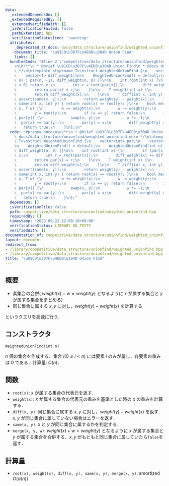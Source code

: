 ```yaml
---
data:
  _extendedDependsOn: []
  _extendedRequiredBy: []
  _extendedVerifiedWith: []
  _isVerificationFailed: false
  _pathExtension: hpp
  _verificationStatusIcon: ':warning:'
  attributes:
    _deprecated_at_docs: docs/data_structure/unionfind/weighted_unionfind.md
    document_title: "\u91CD\u307F\u4ED8\u304D Union Find"
    links: []
  bundledCode: "#line 2 \"competitive/data_structure/unionfind/weighted_unionfind.hpp\"\
    \n\n/**\n * @brief \u91CD\u307F\u4ED8\u304D Union Find\n * @docs docs/data_structure/unionfind/weighted_unionfind.md\n\
    \ */\n\ntemplate <typename T>\nstruct WeightedUnionFind {\n    vector<int> par;\n\
    \    vector<T> diff_weight;\n\n    WeightedUnionFind() = default;\n    WeightedUnionFind(int\
    \ n) : par(n, -1), diff_weight(n, 0) {}\n\n    int root(int x) {\n        if (par[x]\
    \ < 0) return x;\n        int r = root(par[x]);\n        diff_weight[x] += diff_weight[par[x]];\n\
    \        return par[x] = r;\n    }\n\n    T weight(int x) {\n        root(x);\n\
    \        return diff_weight[x];\n    }\n\n    T diff(int x, int y) {\n       \
    \ assert(same(x, y));\n        return weight(y) - weight(x);\n    }\n\n    bool\
    \ same(int x, int y) { return root(x) == root(y); }\n\n    bool merge(int x, int\
    \ y, T w) {\n        w += weight(x);\n        w -= weight(y);\n        x = root(x);\n\
    \        y = root(y);\n        if (x == y) return false;\n        if (par[x] >\
    \ par[y]) {\n            swap(x, y);\n            w *= -1;\n        }\n      \
    \  par[x] += par[y];\n        par[y] = x;\n        diff_weight[y] = w;\n     \
    \   return true;\n    }\n};\n"
  code: "#pragma once\n\n/**\n * @brief \u91CD\u307F\u4ED8\u304D Union Find\n * @docs\
    \ docs/data_structure/unionfind/weighted_unionfind.md\n */\n\ntemplate <typename\
    \ T>\nstruct WeightedUnionFind {\n    vector<int> par;\n    vector<T> diff_weight;\n\
    \n    WeightedUnionFind() = default;\n    WeightedUnionFind(int n) : par(n, -1),\
    \ diff_weight(n, 0) {}\n\n    int root(int x) {\n        if (par[x] < 0) return\
    \ x;\n        int r = root(par[x]);\n        diff_weight[x] += diff_weight[par[x]];\n\
    \        return par[x] = r;\n    }\n\n    T weight(int x) {\n        root(x);\n\
    \        return diff_weight[x];\n    }\n\n    T diff(int x, int y) {\n       \
    \ assert(same(x, y));\n        return weight(y) - weight(x);\n    }\n\n    bool\
    \ same(int x, int y) { return root(x) == root(y); }\n\n    bool merge(int x, int\
    \ y, T w) {\n        w += weight(x);\n        w -= weight(y);\n        x = root(x);\n\
    \        y = root(y);\n        if (x == y) return false;\n        if (par[x] >\
    \ par[y]) {\n            swap(x, y);\n            w *= -1;\n        }\n      \
    \  par[x] += par[y];\n        par[y] = x;\n        diff_weight[y] = w;\n     \
    \   return true;\n    }\n};"
  dependsOn: []
  isVerificationFile: false
  path: competitive/data_structure/unionfind/weighted_unionfind.hpp
  requiredBy: []
  timestamp: '2023-09-22 12:08:10+09:00'
  verificationStatus: LIBRARY_NO_TESTS
  verifiedWith: []
documentation_of: competitive/data_structure/unionfind/weighted_unionfind.hpp
layout: document
redirect_from:
- /library/competitive/data_structure/unionfind/weighted_unionfind.hpp
- /library/competitive/data_structure/unionfind/weighted_unionfind.hpp.html
title: "\u91CD\u307F\u4ED8\u304D Union Find"
---
```

## 概要
- 素集合の合併( $weight(x) + w = weight(y)$ となるように $x$ が属する集合と $y$ が属する集合をまとめる)
- 同じ集合に属する $x,y$ に対し，$weight(y)-weight(x)$ を計算する

というクエリを高速に行う．

## コンストラクタ
```
WeightedUnionFind(int n)
```
$n$ 個の集合を作成する．集合 $i (0\le i <n)$ には要素 $i$ のみが属し，各要素の重みは $0$ である．計算量: $O(n)$．

## 関数
- `root(x)`: $x$ が属する集合の代表元を返す．
- `weight(x)`: $x$ が属する集合の代表元の重みを基準とした時の $x$ の重みを計算する．
- `diff(x, y)`: 同じ集合に属する $x,y$ に対し，$weight(y)-weight(x)$ を返す．$x,y$ が同じ集合に属していない場合はエラーを返す．
- `same(x, y)`: $x$ と $y$ が同じ集合に属するかを判定する．
- `merge(x, y, w)`: $weight(x) + w = weight(y)$ となるように $x$ が属する集合と $y$ が属する集合を合併する．$x,y$ がもともと同じ集合に属していたら`false`を返す．

## 計算量
- `root(x), weight(x), diff(x, y), same(x, y), merge(x, y)`: amortized $O(\alpha(n))$